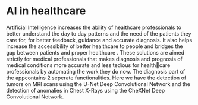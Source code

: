 # AI in healthcare
Artificial Intelligence increases the ability of healthcare professionals to better understand the day to day patterns and the need of the patients they care for, for better feedback, guidance and accurate diagnosis. It also helps increase the accessibility of better healthcare to people and bridges the gap
between patients and proper healthcare . 
These solutions are aimed strictly for medical professionals that makes diagnosis and
prognosis of medical conditions more accurate and less tedious for healthcare professionals by automating the work they do now. The diagnosis part of the appcontains 2 seperate functionalities. Here we have the detection of tumors on
MRI scans using the U-Net Deep Convolutional Network and the detection of anomalies in Chest X-Rays using the CheXNet Deep Convolutional Network.
